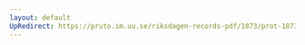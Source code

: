 ```yaml
---
layout: default
UpRedirect: https://pruto.im.uu.se/riksdagen-records-pdf/1873/prot-1873--fk--315/prot-1873--fk--315_063.pdf
---
```

